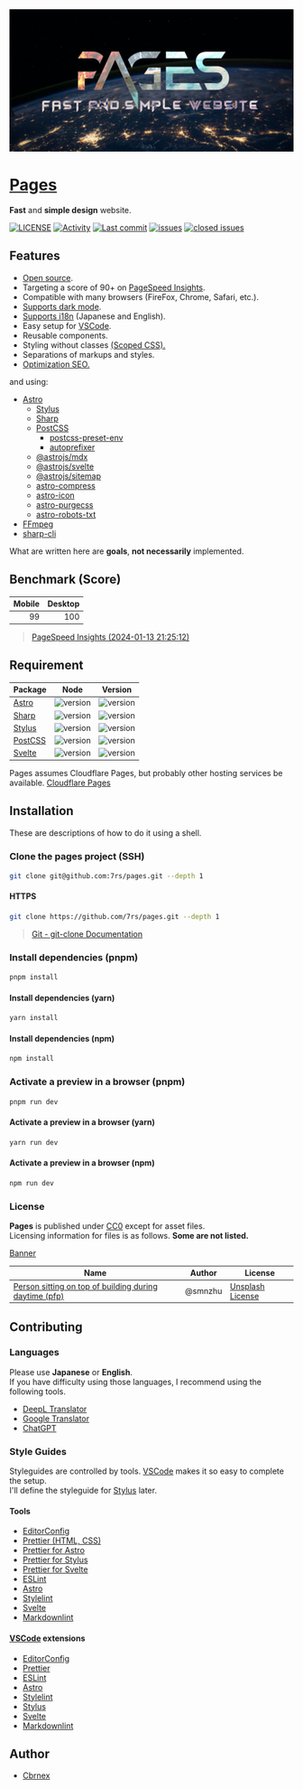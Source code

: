 [cc0]: https://creativecommons.org/publicdomain/zero/1.0/  

[deepl]: https://www.deepl.com/translator
[google-translator]: https://translate.google.com
[chatgpt]: https://chat.openai.com/
[vscode]: https://code.visualstudio.com/
[stylus]: https://stylus-lang.com/

<picture>
  <source srcset=".github/assets/banner.avif" />
  <source srcset=".github/assets/banner.webp" />
  <img src=".github/assets/banner.jpg" alt="banner" />
</picture>

# [Pages](https://7rs.dev/)  

  **Fast** and **simple design** website.  

  [![LICENSE](https://img.shields.io/github/license/7rs/pages?style=flat-square&labelColor=black&color=purple)](https://github.com/7rs/pages/blob/main/LICENSE)
  [![Activity](https://img.shields.io/github/commit-activity/t/7rs/pages?style=flat-square&labelColor=black&color=blue)](https://github.com/7rs/pages/commits/main)
  [![Last commit](https://img.shields.io/github/last-commit/7rs/pages/main?style=flat-square&label=%20&color=blue)](https://github.com/7rs/pages/commits/main)
  [![issues](https://img.shields.io/github/issues-raw/7rs/pages?style=flat-square&label=issues&labelColor=black&color=red)](https://github.com/7rs/pages/issues)
  [![closed issues](https://img.shields.io/github/issues-closed-raw/7rs/pages?style=flat-square&label=%20&color=green)](https://github.com/7rs/pages/issues?q=is%3Aissue+is%3Aclosed)

## Features  

- [Open source](https://wikipedia.org/wiki/FLOSS).
- Targeting a score of 90+ on [PageSpeed Insights](https://pagespeed.web.dev/).  
- Compatible with many browsers (FireFox, Chrome, Safari, etc.).  
- [Supports dark mode](https://developer.mozilla.org/ja/docs/Web/CSS/@media/prefers-color-scheme).  
- [Supports i18n](https://wikipedia.org/wiki/Internationalization_and_localization) (Japanese and English).  
- Easy setup for [VSCode][vscode].  
- Reusable components.  
- Styling without classes [(Scoped CSS).](https://docs.astro.build/en/guides/styling/#scoped-styles)  
- Separations of markups and styles.  
- [Optimization SEO.](https://developers.google.com/search/docs/fundamentals/seo-starter-guide)  

and using:  

- [Astro](https://astro.build/)  
  - [Stylus](https://docs.astro.build/en/guides/styling/#stylus)  
  - [Sharp](https://docs.astro.build/en/guides/images/#default-image-service)  
  - [PostCSS](https://docs.astro.build/en/guides/styling/#postcss)  
    - [postcss-preset-env](https://github.com/csstools/postcss-plugins/tree/main/plugin-packs/postcss-preset-env)  
    - [autoprefixer](https://github.com/postcss/autoprefixer)  
  - [@astrojs/mdx](https://docs.astro.build/en/guides/integrations-guide/mdx/)  
  - [@astrojs/svelte](https://docs.astro.build/en/guides/integrations-guide/svelte/)  
  - [@astrojs/sitemap](https://docs.astro.build/en/guides/integrations-guide/sitemap/)  
  - [astro-compress](https://github.com/astro-community/AstroCompress)  
  - [astro-icon](https://www.astroicon.dev)  
  - [astro-purgecss](https://github.com/codiume/orbit/tree/main/packages/astro-purgecss)  
  - [astro-robots-txt](https://github.com/alextim/astro-lib/tree/main/packages/astro-robots-txt)  
- [FFmpeg](https://ffmpeg.org/)  
- [sharp-cli](https://github.com/vseventer/sharp-cli)  

What are written here are **goals**, **not necessarily** implemented.  

## Benchmark (Score)  

| Mobile | Desktop |
| -: | -: |
| 99 | 100 |  

> [PageSpeed Insights (2024-01-13 21:25:12)](https://pagespeed.web.dev/analysis/https-7rs-dev/x0q7ws96dt?form_factor=desktop)

## Requirement  

  | Package | Node | Version |
  |-|-|-|
  | [Astro](https://www.npmjs.com/package/astro) | ![version](https://img.shields.io/node/v/astro?style=flat-square&label=%20) | ![version](https://img.shields.io/github/package-json/dependency-version/7rs/pages/astro?style=flat-square&label=%20) |
  | [Sharp](https://www.npmjs.com/package/sharp) | ![version](https://img.shields.io/node/v/sharp?style=flat-square&label=%20) | ![version](https://img.shields.io/github/package-json/dependency-version/7rs/pages/sharp?style=flat-square&label=%20) |
  | [Stylus](https://www.npmjs.com/package/stylus) | ![version](https://img.shields.io/node/v/stylus?style=flat-square&label=%20) | ![version](https://img.shields.io/github/package-json/dependency-version/7rs/pages/stylus?style=flat-square&label=%20) |
  | [PostCSS](https://www.npmjs.com/package/postcss) | ![version](https://img.shields.io/node/v/postcss?style=flat-square&label=%20) | ![version](https://img.shields.io/github/package-json/dependency-version/7rs/pages/postcss?style=flat-square&label=%20) |
  | [Svelte](https://www.npmjs.com/package/svelte) | ![version](https://img.shields.io/node/v/svelte?style=flat-square&label=%20) |   ![version](https://img.shields.io/github/package-json/dependency-version/7rs/pages/svelte?style=flat-square&label=%20) |

  Pages assumes Cloudflare Pages, but probably other hosting services be available.
  [Cloudflare Pages](https://pages.cloudflare.com/)  

## Installation  

  These are descriptions of how to do it using a shell.  

### Clone the pages project (SSH)  

  ```sh
  git clone git@github.com:7rs/pages.git --depth 1
  ```  

#### HTTPS  

  ```sh  
  git clone https://github.com/7rs/pages.git --depth 1
  ```  

  > [Git - git-clone Documentation](https://git-scm.com/docs/git-clone)  

### Install dependencies (pnpm)  

  ```sh
  pnpm install
  ```  

#### Install dependencies (yarn)  

  ```sh
  yarn install
  ```  

#### Install dependencies (npm)  

  ```sh
  npm install
  ```  

### Activate a preview in a browser (pnpm)  

  ```sh
  pnpm run dev
  ```  

#### Activate a preview in a browser (yarn)  

  ```sh
  yarn run dev
  ```  

#### Activate a preview in a browser (npm)  

  ```sh
  npm run dev
  ```  

[7bynNtRqu4E]: https://unsplash.com/photos/7bynNtRqu4E
[unsplash-license]: https://unsplash.com/license

### License  

  **Pages** is published under [CC0][cc0] except for asset files.  
  Licensing information for files is as follows. **Some are not listed.**  

  [Banner](resources/banner.md)  

  | Name | Author | License |
  |-|-|-|
  | [Person sitting on top of building during daytime (pfp)][7bynNtRqu4E] | @smnzhu | [Unsplash License][unsplash-license] |

## Contributing  

### Languages  

  Please use **Japanese** or **English**.  
  If you have difficulty using those languages, I recommend using the following tools.  

- [DeepL Translator][deepl]  
- [Google Translator][google-translator]
- [ChatGPT][chatgpt]  

### Style Guides  

  Styleguides are controlled by tools. [VSCode][vscode] makes it so easy to complete the setup.  
  I'll define the styleguide for [Stylus][stylus] later.  

#### Tools  

- [EditorConfig](https://editorconfig.org/)  
- [Prettier (HTML, CSS)](https://prettier.io/)  
- [Prettier for Astro](https://github.com/withastro/prettier-plugin-astro)  
- [Prettier for Stylus](https://github.com/lsdsjy/prettier-plugin-stylus)  
- [Prettier for Svelte](https://github.com/sveltejs/prettier-plugin-svelte)  
- [ESLint](https://eslint.org/)  
- [Astro](https://docs.astro.build/editor-setup/#other-code-editors)  
- [Stylelint](https://eslint.org/)  
- [Svelte](https://svelte.dev/docs/introduction#editor-tooling)  
- [Markdownlint](https://github.com/DavidAnson/markdownlint)  

#### [VSCode][vscode] extensions  

- [EditorConfig](https://marketplace.visualstudio.com/items?itemName=EditorConfig.EditorConfig)  
- [Prettier](https://marketplace.visualstudio.com/items?itemName=esbenp.prettier-vscode)  
- [ESLint](https://marketplace.visualstudio.com/items?itemName=dbaeumer.vscode-eslint)  
- [Astro](https://marketplace.visualstudio.com/items?itemName=astro-build.astro-vscode)  
- [Stylelint](https://marketplace.visualstudio.com/items?itemName=stylelint.vscode-stylelint)  
- [Stylus](https://marketplace.visualstudio.com/items?itemName=sysoev.language-stylus)  
- [Svelte](https://marketplace.visualstudio.com/items?itemName=svelte.svelte-vscode)  
- [Markdownlint](https://marketplace.visualstudio.com/items?itemName=DavidAnson.vscode-markdownlint)  

## Author  

- [Cbrnex](https://github.com/7rs)  
